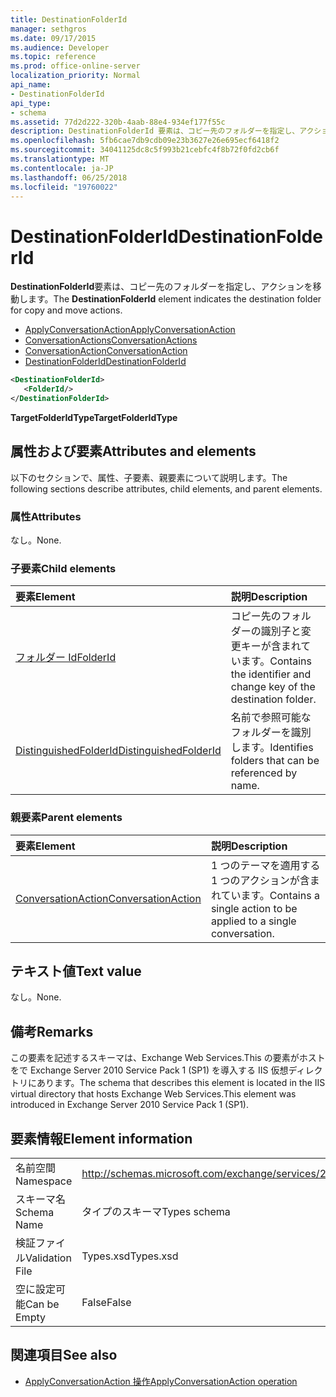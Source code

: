 ```yaml
---
title: DestinationFolderId
manager: sethgros
ms.date: 09/17/2015
ms.audience: Developer
ms.topic: reference
ms.prod: office-online-server
localization_priority: Normal
api_name:
- DestinationFolderId
api_type:
- schema
ms.assetid: 77d2d222-320b-4aab-88e4-934ef177f55c
description: DestinationFolderId 要素は、コピー先のフォルダーを指定し、アクションを移動します。
ms.openlocfilehash: 5fb6cae7db9cdb09e23b3627e26e695ecf6418f2
ms.sourcegitcommit: 34041125dc8c5f993b21cebfc4f8b72f0fd2cb6f
ms.translationtype: MT
ms.contentlocale: ja-JP
ms.lasthandoff: 06/25/2018
ms.locfileid: "19760022"
---
```

# <a name="destinationfolderid"></a><span data-ttu-id="9e959-103">DestinationFolderId</span><span class="sxs-lookup"><span data-stu-id="9e959-103">DestinationFolderId</span></span>

<span data-ttu-id="9e959-104">**DestinationFolderId**要素は、コピー先のフォルダーを指定し、アクションを移動します。</span><span class="sxs-lookup"><span data-stu-id="9e959-104">The **DestinationFolderId** element indicates the destination folder for copy and move actions.</span></span> 
  
- [<span data-ttu-id="9e959-105">ApplyConversationAction</span><span class="sxs-lookup"><span data-stu-id="9e959-105">ApplyConversationAction</span></span>](applyconversationaction.md)  
- [<span data-ttu-id="9e959-106">ConversationActions</span><span class="sxs-lookup"><span data-stu-id="9e959-106">ConversationActions</span></span>](conversationactions.md) 
- [<span data-ttu-id="9e959-107">ConversationAction</span><span class="sxs-lookup"><span data-stu-id="9e959-107">ConversationAction</span></span>](conversationaction.md)  
- [<span data-ttu-id="9e959-108">DestinationFolderId</span><span class="sxs-lookup"><span data-stu-id="9e959-108">DestinationFolderId</span></span>](destinationfolderid.md)
  
```XML
<DestinationFolderId>
   <FolderId/>
</DestinationFolderId>
```

 <span data-ttu-id="9e959-109">**TargetFolderIdType**</span><span class="sxs-lookup"><span data-stu-id="9e959-109">**TargetFolderIdType**</span></span>
## <a name="attributes-and-elements"></a><span data-ttu-id="9e959-110">属性および要素</span><span class="sxs-lookup"><span data-stu-id="9e959-110">Attributes and elements</span></span>

<span data-ttu-id="9e959-111">以下のセクションで、属性、子要素、親要素について説明します。</span><span class="sxs-lookup"><span data-stu-id="9e959-111">The following sections describe attributes, child elements, and parent elements.</span></span>
  
### <a name="attributes"></a><span data-ttu-id="9e959-112">属性</span><span class="sxs-lookup"><span data-stu-id="9e959-112">Attributes</span></span>

<span data-ttu-id="9e959-113">なし。</span><span class="sxs-lookup"><span data-stu-id="9e959-113">None.</span></span>
  
### <a name="child-elements"></a><span data-ttu-id="9e959-114">子要素</span><span class="sxs-lookup"><span data-stu-id="9e959-114">Child elements</span></span>

|<span data-ttu-id="9e959-115">**要素**</span><span class="sxs-lookup"><span data-stu-id="9e959-115">**Element**</span></span>|<span data-ttu-id="9e959-116">**説明**</span><span class="sxs-lookup"><span data-stu-id="9e959-116">**Description**</span></span>|
|:-----|:-----|
|[<span data-ttu-id="9e959-117">フォルダー Id</span><span class="sxs-lookup"><span data-stu-id="9e959-117">FolderId</span></span>](folderid.md) <br/> |<span data-ttu-id="9e959-118">コピー先のフォルダーの識別子と変更キーが含まれています。</span><span class="sxs-lookup"><span data-stu-id="9e959-118">Contains the identifier and change key of the destination folder.</span></span>  <br/> |
|[<span data-ttu-id="9e959-119">DistinguishedFolderId</span><span class="sxs-lookup"><span data-stu-id="9e959-119">DistinguishedFolderId</span></span>](distinguishedfolderid.md) <br/> |<span data-ttu-id="9e959-120">名前で参照可能なフォルダーを識別します。</span><span class="sxs-lookup"><span data-stu-id="9e959-120">Identifies folders that can be referenced by name.</span></span>  <br/> |
   
### <a name="parent-elements"></a><span data-ttu-id="9e959-121">親要素</span><span class="sxs-lookup"><span data-stu-id="9e959-121">Parent elements</span></span>

|<span data-ttu-id="9e959-122">**要素**</span><span class="sxs-lookup"><span data-stu-id="9e959-122">**Element**</span></span>|<span data-ttu-id="9e959-123">**説明**</span><span class="sxs-lookup"><span data-stu-id="9e959-123">**Description**</span></span>|
|:-----|:-----|
|[<span data-ttu-id="9e959-124">ConversationAction</span><span class="sxs-lookup"><span data-stu-id="9e959-124">ConversationAction</span></span>](conversationaction.md) <br/> |<span data-ttu-id="9e959-125">1 つのテーマを適用する 1 つのアクションが含まれています。</span><span class="sxs-lookup"><span data-stu-id="9e959-125">Contains a single action to be applied to a single conversation.</span></span>  <br/> |
   
## <a name="text-value"></a><span data-ttu-id="9e959-126">テキスト値</span><span class="sxs-lookup"><span data-stu-id="9e959-126">Text value</span></span>

<span data-ttu-id="9e959-127">なし。</span><span class="sxs-lookup"><span data-stu-id="9e959-127">None.</span></span>
  
## <a name="remarks"></a><span data-ttu-id="9e959-128">備考</span><span class="sxs-lookup"><span data-stu-id="9e959-128">Remarks</span></span>

<span data-ttu-id="9e959-129">この要素を記述するスキーマは、Exchange Web Services.This の要素がホストをで Exchange Server 2010 Service Pack 1 (SP1) を導入する IIS 仮想ディレクトリにあります。</span><span class="sxs-lookup"><span data-stu-id="9e959-129">The schema that describes this element is located in the IIS virtual directory that hosts Exchange Web Services.This element was introduced in Exchange Server 2010 Service Pack 1 (SP1).</span></span>
  
## <a name="element-information"></a><span data-ttu-id="9e959-130">要素情報</span><span class="sxs-lookup"><span data-stu-id="9e959-130">Element information</span></span>

|||
|:-----|:-----|
|<span data-ttu-id="9e959-131">名前空間</span><span class="sxs-lookup"><span data-stu-id="9e959-131">Namespace</span></span>  <br/> |http://schemas.microsoft.com/exchange/services/2006/types  <br/> |
|<span data-ttu-id="9e959-132">スキーマ名</span><span class="sxs-lookup"><span data-stu-id="9e959-132">Schema Name</span></span>  <br/> |<span data-ttu-id="9e959-133">タイプのスキーマ</span><span class="sxs-lookup"><span data-stu-id="9e959-133">Types schema</span></span>  <br/> |
|<span data-ttu-id="9e959-134">検証ファイル</span><span class="sxs-lookup"><span data-stu-id="9e959-134">Validation File</span></span>  <br/> |<span data-ttu-id="9e959-135">Types.xsd</span><span class="sxs-lookup"><span data-stu-id="9e959-135">Types.xsd</span></span>  <br/> |
|<span data-ttu-id="9e959-136">空に設定可能</span><span class="sxs-lookup"><span data-stu-id="9e959-136">Can be Empty</span></span>  <br/> |<span data-ttu-id="9e959-137">False</span><span class="sxs-lookup"><span data-stu-id="9e959-137">False</span></span>  <br/> |
   
## <a name="see-also"></a><span data-ttu-id="9e959-138">関連項目</span><span class="sxs-lookup"><span data-stu-id="9e959-138">See also</span></span>

- [<span data-ttu-id="9e959-139">ApplyConversationAction 操作</span><span class="sxs-lookup"><span data-stu-id="9e959-139">ApplyConversationAction operation</span></span>](applyconversationaction-operation.md)

